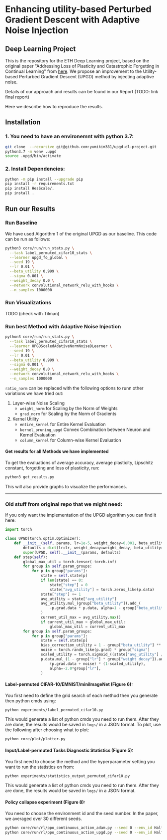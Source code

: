 # Enhancing utility-based Perturbed Gradient Descent with Adaptive Noise Injection

## Deep Learning Project
This is the repository for the ETH Deep Learning project, based on the original paper "Addressing Loss of Plasticity and Catastrophic Forgetting in Continual Learning" from [here](https://openreview.net/forum?id=sKPzAXoylB). We propose an improvement to the Utility-based Perturbed Gradient Descent (UPGD) method by injecting adaptive noise. 

Details of our approach and results can be found in our Report (TODO: link final report)

Here we describe how to reproduce the results. 

## Installation 
### 1. You need to have an environemnt with python 3.7:
``` sh
git clone  --recursive git@github.com:yumikim381/upgd-dl-project.git
python3.7 -m venv .upgd
source .upgd/bin/activate
```

### 2. Install Dependencies:
```sh
python -m pip install --upgrade pip
pip install -r requirements.txt 
pip install HesScale/.
pip install .
```

## Run our Results

### Run Baseline
We have used Algorithm 1 of the original UPGD as our baseline. This code can be run as follows:

```sh
python3 core/run/run_stats.py \
  --task label_permuted_cifar10_stats \
  --learner upgd_fo_global \
  --seed 19 \
  --lr 0.01 \
  --beta_utility 0.999 \
  --sigma 0.001 \
  --weight_decay 0.0 \
  --network convolutional_network_relu_with_hooks \
  --n_samples 1000000
```

### Run Visualizations
TODO (check with Tilman)

### Run best Method with Adaptive Noise Injection
```sh
python3 core/run/run_stats.py \
  --task label_permuted_cifar10_stats \
  --learner UPGDScaledAdativeNormNoiseDLearner \
  --seed 19 \
  --lr 0.01 \
  --beta_utility 0.999 \
  --sigma 0.001 \
  --weight_decay 0.0 \
  --network convolutional_network_relu_with_hooks \
  --n_samples 1000000
```

`ratio_norm` can be replaced with the following options to runn other variations we have tried out:
1. Layer-wise Noise Scaling
   - `weight_norm` for Scaling by the Norm of Weights
   - `grad_norm` for Scaling by the Norm of Gradients
2. Kernel Utility
   - `entire_kernel` for Entire Kernel Evaluation
   - `kernel_pruning_upgd` Convex Combination between Neuron and Kernel Evaluation
   - `column_kernel` for Column-wise Kernel Evaluation


#### Get results for all Methods we have implemented
To get the evaluations of average accuracy, average plasticity, Lipschitz constant, forgetting and loss of plasticity, run:
```sh
python3 get_results.py
```
This will also provide graphs to visualize the performances. 



------
### Old stuff from original repo that we might need:

If you only want the implementation of the UPGD algorithm you can find it here:

```python
import torch

class UPGD(torch.optim.Optimizer):
    def __init__(self, params, lr=1e-5, weight_decay=0.001, beta_utility=0.999, sigma=0.001):
        defaults = dict(lr=lr, weight_decay=weight_decay, beta_utility=beta_utility, sigma=sigma)
        super(UPGD, self).__init__(params, defaults)
    def step(self):
        global_max_util = torch.tensor(-torch.inf)
        for group in self.param_groups:
            for p in group["params"]:
                state = self.state[p]
                if len(state) == 0:
                    state["step"] = 0
                    state["avg_utility"] = torch.zeros_like(p.data)
                state["step"] += 1
                avg_utility = state["avg_utility"]
                avg_utility.mul_(group["beta_utility"]).add_(
                    -p.grad.data * p.data, alpha=1 - group["beta_utility"]
                )
                current_util_max = avg_utility.max()
                if current_util_max > global_max_util:
                    global_max_util = current_util_max
        for group in self.param_groups:
            for p in group["params"]:
                state = self.state[p]
                bias_correction_utility = 1 - group["beta_utility"] ** state["step"]
                noise = torch.randn_like(p.grad) * group["sigma"]
                scaled_utility = torch.sigmoid_((state["avg_utility"] / bias_correction_utility) / global_max_util)
                p.data.mul_(1 - group["lr"] * group["weight_decay"]).add_(
                    (p.grad.data + noise) * (1-scaled_utility),
                    alpha=-2.0*group["lr"],
                )
```


#### Label-permuted CIFAR-10/EMNIST/miniImageNet (Figure 6):
You first need to define the grid search of each method then you generate then python cmds using:
```sh
python experiments/label_permuted_cifar10.py
```
This would generate a list of python cmds you need to run them. After they are done, the results would be saved in `logs/` in a JSON format. To plot, use the following after choosing what to plot:
```sh
python core/plot/plotter.py
```

#### Input/Label-permuted Tasks Diagnostic Statistics (Figure 5):
You first need to choose the method and the hyperparameter setting you want to run the statistics on from:
```sh
python experiments/statistics_output_permuted_cifar10.py
```
This would generate a list of python cmds you need to run them. After they are done, the results would be saved in `logs/` in a JSON format.


#### Policy collapse experiment (Figure 8):
You need to choose the environment id and the seed number. In the paper, we averaged over 30 different seeds.
```sh
python core/run/rl/ppo_continuous_action_adam.py --seed 0 --env_id HalfCheetah-v4
python core/run/rl/ppo_continuous_action_upgd.py --seed 0 --env_id HalfCheetah-v4
```
